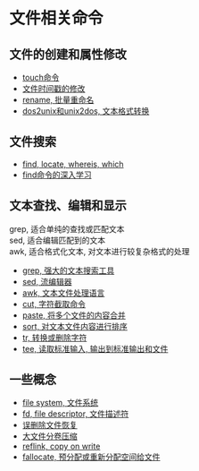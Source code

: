 # 文件相关命令

## 文件的创建和属性修改

+ [touch命令](https://github.com/HudsonWu/linuxStudying/blob/master/file/touch.md)
+ [文件时间戳的修改](https://github.com/HudsonWu/linuxStudying/blob/master/file/timestamps.md)
+ [rename, 批量重命名](https://github.com/HudsonWu/linuxStudying/blob/master/file/rename.md)
+ [dos2unix和unix2dos, 文本格式转换](https://github.com/HudsonWu/linuxStudying/blob/master/file/dos2unix.md)

## 文件搜索

+ [find, locate, whereis, which](https://github.com/HudsonWu/linuxStudying/blob/master/file/file_search/commands.md)
+ [find命令的深入学习](https://github.com/HudsonWu/linuxStudying/blob/master/file/file_search/find.md)

## 文本查找、编辑和显示

grep, 适合单纯的查找或匹配文本<br/>
sed, 适合编辑匹配到的文本<br/>
awk, 适合格式化文本, 对文本进行较复杂格式的处理

+ [grep, 强大的文本搜索工具](https://github.com/HudsonWu/linuxStudying/blob/master/file/grep.md)
+ [sed, 流编辑器](https://github.com/HudsonWu/linuxStudying/blob/master/file/sed.md)
+ [awk, 文本文件处理语言](https://github.com/HudsonWu/linuxStudying/blob/master/file/awk.md)
+ [cut, 字符截取命令](https://github.com/HudsonWu/linuxStudying/blob/master/file/cut.md)
+ [paste, 将多个文件的内容合并](https://github.com/HudsonWu/linuxStudying/blob/master/file/paste.md)
+ [sort, 对文本文件内容进行排序](https://github.com/HudsonWu/linuxStudying/blob/master/file/sort.md)
+ [tr, 转换或删除字符](https://github.com/HudsonWu/linuxStudying/blob/master/file/tr.md)
+ [tee, 读取标准输入, 输出到标准输出和文件](https://github.com/HudsonWu/linuxStudying/blob/master/file/tee.md)

## 一些概念

+ [file system, 文件系统](https://github.com/HudsonWu/linuxStudying/tree/master/file/fs)
+ [fd, file descriptor, 文件描述符](https://github.com/HudsonWu/linuxStudying/blob/master/file/fd.md)
+ [误删除文件恢复](https://github.com/HudsonWu/linuxStudying/tree/master/file/delete_mistake)
+ [大文件分卷压缩](https://github.com/HudsonWu/linuxStudying/blob/master/file/sub_volume.md)
+ [reflink, copy on write](https://github.com/HudsonWu/linuxStudying/blob/master/file/reflink.md)
+ [fallocate, 预分配或重新分配空间给文件](https://github.com/HudsonWu/linuxStudying/blob/master/file/fallocate.md)
